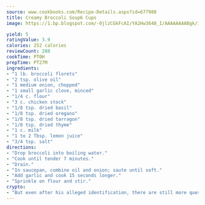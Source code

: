 ```yaml
---
source: www.cookbooks.com/Recipe-Details.aspx?id=677988
title: Creamy Broccoli Soup6 Cups  
image: https://1.bp.blogspot.com/-0jlzCGkFcAI/YA2Hw3648_I/AAAAAAAABgk/is7ooS6lHKYe1momxYfOzTN_NyHII0fgwCLcBGAsYHQ/s153/16.png

yield: 5
ratingValue: 3.9
calories: 252 calories
reviewCount: 288
cookTime: PT0H
prepTime: PT27M
ingredients:
- "1 lb. broccoli florets"
- "2 tsp. olive oil"
- "1 medium onion, chopped"
- "1 small garlic clove, minced"
- "1/4 c. flour"
- "3 c. chicken stock"
- "1/8 tsp. dried basil"
- "1/8 tsp. dried oregano"
- "1/8 tsp. dried tarragon"
- "1/8 tsp. dried thyme"
- "1 c. milk"
- "1 to 2 Tbsp. lemon juice"
- "3/4 tsp. salt"
directions:
- "Drop broccoli into boiling water."
- "Cook until tender 7 minutes."
- "Drain."
- "In saucepan, combine oil and onion; saute until soft."
- "Add garlic and cook 15 seconds longer."
- "Sprinkle on flour and stir."
crypto:
- "But even after his alleged identification, there are still more questions than answers about the enigmatic creator of Bitcoin."
---
```

